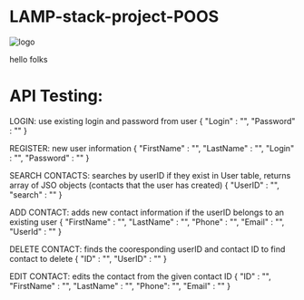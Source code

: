 # LAMP-stack-project-POOS
![logo](https://github.com/user-attachments/assets/d4ee29bd-34f2-4ac0-9294-efa7b68f6fa3)

hello folks

# API Testing:

LOGIN: use existing login and password from user
{
    "Login" : "",
    "Password" : ""
}

REGISTER: new user information
{
    "FirstName" : "",
    "LastName" : "",
    "Login" : "",
    "Password" : "" 
}

SEARCH CONTACTS: searches by userID if they exist in User table, returns array of JSO objects (contacts that the user has created)
{
    "UserID" : "",
    "search" : ""
}

ADD CONTACT: adds new contact information if the userID belongs to an existing user
{
    "FirstName" : "",
    "LastName" : "",
    "Phone" : "",
    "Email" : "",
    "UserId" : "" 
}

DELETE CONTACT: finds the cooresponding userID and contact ID to find contact to delete
{
    "ID" : "",
    "UserID" : ""
}

EDIT CONTACT: edits the contact from the given contact ID 
{
    "ID" : "",
    "FirstName" : "",
    "LastName" : "",
    "Phone": "",
    "Email" : ""
}
